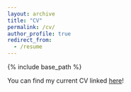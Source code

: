 ```yaml
---
layout: archive
title: "CV"
permalink: /cv/
author_profile: true
redirect_from:
  - /resume
---
```


{% include base_path %}

You can find my current CV linked [here](/files/RRosener_CV_103024.pdf)!
